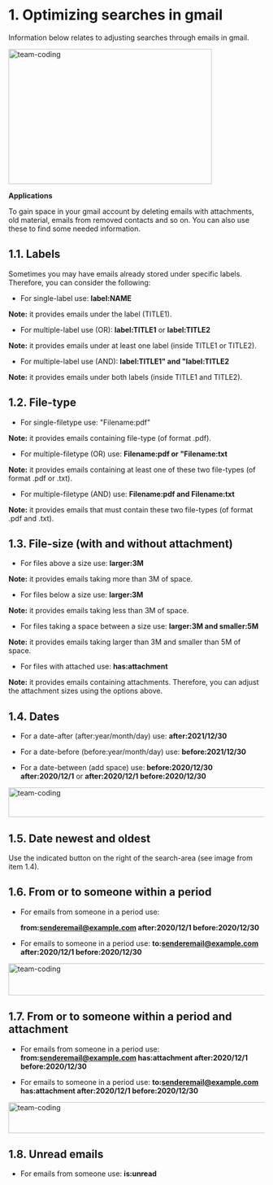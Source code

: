 <h1 align="left">1. Optimizing searches in gmail</h1>

Information below relates to adjusting searches through emails in gmail. 

<img align="center" src="https://upload.wikimedia.org/wikipedia/commons/thumb/8/86/Search-box_gmail_example.jpg/800px-Search-box_gmail_example.jpg" alt="team-coding" height="266" width="400" /></a>

<b>Applications</b>

To gain space in your gmail account by deleting emails with attachments, old material, emails from removed contacts and so on. You can also use these to
find some needed information.

<h2 align="left">1.1. Labels</h2>

Sometimes you may have emails already stored under specific labels. Therefore, you can consider the following:

* For single-label use: <b>label:NAME</b>

<b>Note:</b> it provides emails under the label (TITLE1).

* For multiple-label use (OR): <b>label:TITLE1</b> or <b>label:TITLE2</b>

<b>Note:</b> it provides emails under at least one label (inside TITLE1 or TITLE2).

* For multiple-label use (AND): <b>label:TITLE1" and "label:TITLE2</b>

<b>Note:</b> it provides emails under both labels  (inside TITLE1 and TITLE2).

<h2 align="left">1.2. File-type</h2>

* For single-filetype use: "Filename:pdf"

<b>Note:</b> it provides emails containing file-type (of format .pdf).

* For multiple-filetype (OR) use: <b>Filename:pdf or "Filename:txt</b>

<b>Note:</b> it provides emails containing at least one of these two file-types (of format .pdf or .txt).

* For multiple-filetype (AND) use: <b>Filename:pdf and Filename:txt</b>

<b>Note:</b> it provides emails that must contain these two file-types (of format .pdf and .txt).

<h2 align="left">1.3. File-size (with and without attachment)</h2>

* For files above a size use: <b>larger:3M</b>

<b>Note:</b> it provides emails taking more than 3M of space.

* For files below a size use: <b>larger:3M</b>

<b>Note:</b> it provides emails taking less than 3M of space.

* For files taking a space between a size use: <b>larger:3M and smaller:5M</b>

<b>Note:</b> it provides emails taking larger than 3M and smaller than 5M of space.

* For files with attached use: <b>has:attachment</b>

<b>Note:</b> it provides emails containing attachments. Therefore, you can adjust the attachment sizes using the options above.

<h2 align="left">1.4. Dates</h2>

* For a date-after (after:year/month/day) use: <b>after:2021/12/30</b>

* For a date-before (before:year/month/day) use: <b>before:2021/12/30</b>

* For a date-between (add space) use:<b> before:2020/12/30 after:2020/12/1</b> or <b>after:2020/12/1 before:2020/12/30</b>

<img align="center" src="https://upload.wikimedia.org/wikipedia/commons/thumb/d/dc/Search_emails_between_a_period_in_gmail.jpg/800px-Search_emails_between_a_period_in_gmail.jpg" alt="team-coding" height="58" width="800" /></a>

<h2 align="left">1.5. Date newest and oldest</h2>

Use the indicated button on the right of the search-area (see image from item 1.4).

<h2 align="left">1.6. From or to someone within a period</h2>

* For emails from someone in a period use:

  <b>from:senderemail@example.com after:2020/12/1 before:2020/12/30</b>

* For emails to someone in a period use: <b>to:senderemail@example.com after:2020/12/1 before:2020/12/30</b>

<img align="center" src="https://upload.wikimedia.org/wikipedia/commons/thumb/5/5a/Search_emails_to_someone_within_period_-_example.jpg/800px-Search_emails_to_someone_within_period_-_example.jpg" alt="team-coding" height="63" width="800" /></a>

<h2 align="left">1.7. From or to someone within a period and attachment</h2>

* For emails from someone in a period use: <b>from:senderemail@example.com has:attachment after:2020/12/1 before:2020/12/30</b>

* For emails to someone in a period use: <b>to:senderemail@example.com has:attachment after:2020/12/1 before:2020/12/30</b>

<img align="center" src="https://upload.wikimedia.org/wikipedia/commons/thumb/a/aa/Search_emails_to_someone_with_attachment_within_period_-_example.jpg/798px-Search_emails_to_someone_with_attachment_within_period_-_example.jpg" alt="team-coding" height="61" width="798" /></a>

<h2 align="left">1.8. Unread emails</h2>

* For emails from someone use: <b>is:unread</b>
